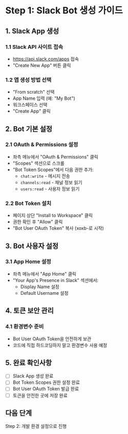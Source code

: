 # Step 1: Slack Bot 생성 가이드

## 1. Slack App 생성

### 1.1 Slack API 사이트 접속
- https://api.slack.com/apps 접속
- "Create New App" 버튼 클릭

### 1.2 앱 생성 방법 선택
- "From scratch" 선택
- App Name 입력 (예: "My Bot")
- 워크스페이스 선택
- "Create App" 클릭

## 2. Bot 기본 설정

### 2.1 OAuth & Permissions 설정
- 좌측 메뉴에서 "OAuth & Permissions" 클릭
- "Scopes" 섹션으로 스크롤
- "Bot Token Scopes"에서 다음 권한 추가:
  - `chat:write` - 메시지 전송
  - `channels:read` - 채널 정보 읽기
  - `users:read` - 사용자 정보 읽기

### 2.2 Bot Token 설치
- 페이지 상단 "Install to Workspace" 클릭
- 권한 확인 후 "Allow" 클릭
- "Bot User OAuth Token" 복사 (xoxb-로 시작)

## 3. Bot 사용자 설정

### 3.1 App Home 설정
- 좌측 메뉴에서 "App Home" 클릭
- "Your App's Presence in Slack" 섹션에서:
  - Display Name 설정
  - Default Username 설정

## 4. 토큰 보안 관리

### 4.1 환경변수 준비
- Bot User OAuth Token을 안전하게 보관
- 코드에 직접 하드코딩하지 말고 환경변수 사용 예정

## 5. 완료 확인사항
- [ ] Slack App 생성 완료
- [ ] Bot Token Scopes 권한 설정 완료
- [ ] Bot User OAuth Token 발급 완료
- [ ] 토큰을 안전한 곳에 저장 완료

## 다음 단계
Step 2: 개발 환경 설정으로 진행